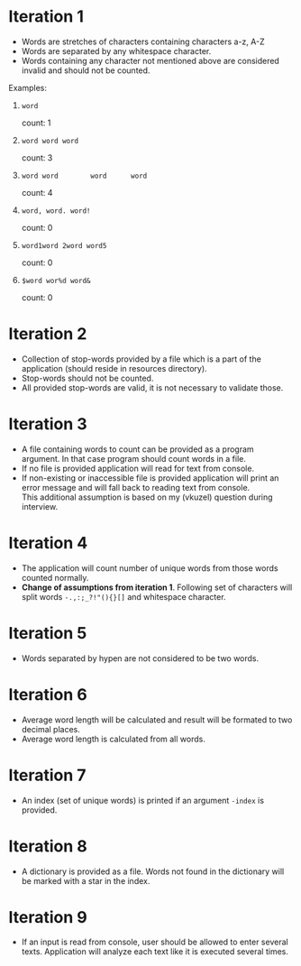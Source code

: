 
# Iteration 1

* Words are stretches of characters containing characters a-z, A-Z
* Words are separated by any whitespace character.
* Words containing any character not mentioned above are considered invalid and should not be counted.

Examples:

1. `word`

    count: 1

2. `word word word`

    count: 3

3. `word word        word      word`

    count: 4

4. `word, word. word!`

    count: 0

5. `word1word 2word word5`

    count: 0

6. `$word wor%d word&`

    count: 0

# Iteration 2

* Collection of stop-words provided by a file which is a part of the application (should reside in resources directory).
* Stop-words should not be counted.
* All provided stop-words are valid, it is not necessary to validate those.

# Iteration 3

* A file containing words to count can be provided as a program argument. In that case program should count words in a file.
* If no file is provided application will read for text from console.
* If non-existing or inaccessible file is provided application will print an error message and will fall back to reading text from console.  
    This additional assumption is based on my (vkuzel) question during interview.

# Iteration 4

* The application will count number of unique words from those words counted normally.
* **Change of assumptions from iteration 1**. Following set of characters will split words `-.,:;_?!"(){}[]` and whitespace character.

# Iteration 5

* Words separated by hypen are not considered to be two words.

# Iteration 6

* Average word length will be calculated and result will be formated to two decimal places.
* Average word length is calculated from all words.

# Iteration 7

* An index (set of unique words) is printed if an argument `-index` is provided.

# Iteration 8

* A dictionary is provided as a file. Words not found in the dictionary will be marked with a star in the index.

# Iteration 9

* If an input is read from console, user should be allowed to enter several texts. Application will analyze each text 
    like it is executed several times. 

